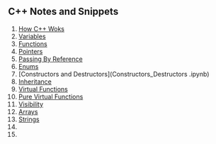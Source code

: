 ## C++ Notes and Snippets 

1. [How C++ Woks](HowCppWorks.ipynb)
2. [Variables](Variables.ipynb)
3. [Functions](Functions.ipynb)
4. [Pointers](Pointers.ipynb)
5. [Passing By Reference](PassingByReference.ipynb)
6. [Enums](Enums.ipynb)
8. [Constructors and Destructors](Constructors_Destructors .ipynb)
9. [Inheritance](Inheritance.ipynb)
10. [Virtual Functions](VirtualFunctions.ipynb.ipynb)
11. [Pure Virtual Functions](Interfaces_PureVirtualFunctions.ipynb)
12. [Visibility](Visibility.ipynb)
14. [Arrays](Arrays.ipynb)
15. [Strings](Strings.ipynb)
16. [](.ipynb)
17. [](.ipynb)

